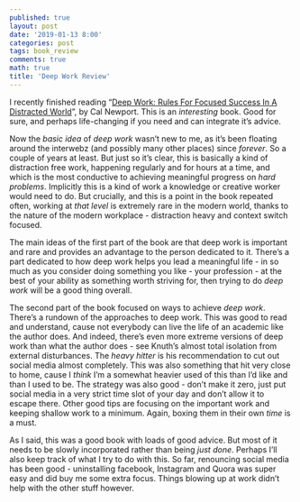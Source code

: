 ```yaml
---
published: true
layout: post
date: '2019-01-13 8:00'
categories: post
tags: book_review
comments: true
math: true
title: 'Deep Work Review'
---
```

I recently finished reading “[Deep Work: Rules For Focused Success In A Distracted World](https://www.amazon.com/Deep-Work-Focused-Success-Distracted/dp/1455586692)”, by Cal Newport. This is an _interesting_ book. Good for sure, and perhaps life-changing if you need and can integrate it’s advice.

Now the _basic idea_ of _deep work_ wasn’t new to me, as it’s been floating around the interwebz (and possibly many other places) since _forever_. So a couple of years at least. But just so it’s clear, this is basically a kind of distraction free work, happening regularly and for hours at a time, and which is the most conductive to achieving meaningful progress on _hard problems_. Implicitly this is a kind of work a knowledge or creative worker would need to do. But crucially, and this is a point in the book repeated often, working at _that level_ is extremely rare in the modern world, thanks to the nature of the modern workplace - distraction heavy and context switch focused.

The main ideas of the first part of the book are that deep work is important and rare and provides an advantage to the person dedicated to it. There’s a part dedicated to how deep work helps you lead a meaningful life - in so much as you consider doing something you like - your profession - at the best of your ability as something worth striving for, then trying to do _deep work_ will be a good thing overall.

The second part of the book focused on ways to achieve _deep work_. There’s a rundown of the approaches to deep work. This was good to read and understand, cause not everybody can live the life of an academic like the author does. And indeed, there’s even more extreme versions of deep work than what the author does - see Knuth’s almost total isolation from external disturbances. The _heavy hitter_ is his recommendation to cut out social media almost completely. This was also something that hit very close to home, cause I _think_ I’m a somewhat heavier used of this than I’d like and than I used to be. The strategy was also good - don’t make it zero, just put social media in a very strict time slot of your day and don’t allow it to escape there. Other good tips are focusing on the important work and keeping shallow work to a minimum. Again, boxing them in their own _time_ is a must.

As I said, this was a good book with loads of good advice. But most of it needs to be slowly incorporated rather than being _just done_. Perhaps I’ll also keep track of what I try to do with this. So far, renouncing social media has been good - uninstalling facebook, Instagram and Quora was super easy and did buy me some extra focus. Things blowing up at work didn’t help with the other stuff however.
